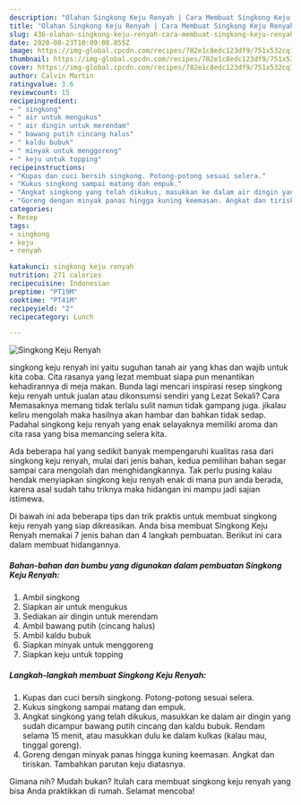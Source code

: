 ```yaml
---
description: "Olahan Singkong Keju Renyah | Cara Membuat Singkong Keju Renyah Yang Lezat"
title: "Olahan Singkong Keju Renyah | Cara Membuat Singkong Keju Renyah Yang Lezat"
slug: 436-olahan-singkong-keju-renyah-cara-membuat-singkong-keju-renyah-yang-lezat
date: 2020-08-23T10:09:08.855Z
image: https://img-global.cpcdn.com/recipes/782e1c8edc123df9/751x532cq70/singkong-keju-renyah-foto-resep-utama.jpg
thumbnail: https://img-global.cpcdn.com/recipes/782e1c8edc123df9/751x532cq70/singkong-keju-renyah-foto-resep-utama.jpg
cover: https://img-global.cpcdn.com/recipes/782e1c8edc123df9/751x532cq70/singkong-keju-renyah-foto-resep-utama.jpg
author: Calvin Martin
ratingvalue: 3.6
reviewcount: 15
recipeingredient:
- " singkong"
- " air untuk mengukus"
- " air dingin untuk merendam"
- " bawang putih cincang halus"
- " kaldu bubuk"
- " minyak untuk menggoreng"
- " keju untuk topping"
recipeinstructions:
- "Kupas dan cuci bersih singkong. Potong-potong sesuai selera."
- "Kukus singkong sampai matang dan empuk."
- "Angkat singkong yang telah dikukus, masukkan ke dalam air dingin yang sudah dicampur bawang putih cincang dan kaldu bubuk. Rendam selama 15 menit, atau masukkan dulu ke dalam kulkas (kalau mau, tinggal goreng)."
- "Goreng dengan minyak panas hingga kuning keemasan. Angkat dan tiriskan. Tambahkan parutan keju diatasnya."
categories:
- Resep
tags:
- singkong
- keju
- renyah

katakunci: singkong keju renyah 
nutrition: 271 calories
recipecuisine: Indonesian
preptime: "PT19M"
cooktime: "PT41M"
recipeyield: "2"
recipecategory: Lunch

---
```



![Singkong Keju Renyah](https://img-global.cpcdn.com/recipes/782e1c8edc123df9/751x532cq70/singkong-keju-renyah-foto-resep-utama.jpg)


singkong keju renyah ini yaitu suguhan tanah air yang khas dan wajib untuk kita coba. Cita rasanya yang lezat membuat siapa pun menantikan kehadirannya di meja makan.
Bunda lagi mencari inspirasi resep singkong keju renyah untuk jualan atau dikonsumsi sendiri yang Lezat Sekali? Cara Memasaknya memang tidak terlalu sulit namun tidak gampang juga. jikalau keliru mengolah maka hasilnya akan hambar dan bahkan tidak sedap. Padahal singkong keju renyah yang enak selayaknya memiliki aroma dan cita rasa yang bisa memancing selera kita.



Ada beberapa hal yang sedikit banyak mempengaruhi kualitas rasa dari singkong keju renyah, mulai dari jenis bahan, kedua pemilihan bahan segar sampai cara mengolah dan menghidangkannya. Tak perlu pusing kalau hendak menyiapkan singkong keju renyah enak di mana pun anda berada, karena asal sudah tahu triknya maka hidangan ini mampu jadi sajian istimewa.


Di bawah ini ada beberapa tips dan trik praktis untuk membuat singkong keju renyah yang siap dikreasikan. Anda bisa membuat Singkong Keju Renyah memakai 7 jenis bahan dan 4 langkah pembuatan. Berikut ini cara dalam membuat hidangannya.

<!--inarticleads1-->

##### Bahan-bahan dan bumbu yang digunakan dalam pembuatan Singkong Keju Renyah:

1. Ambil  singkong
1. Siapkan  air untuk mengukus
1. Sediakan  air dingin untuk merendam
1. Ambil  bawang putih (cincang halus)
1. Ambil  kaldu bubuk
1. Siapkan  minyak untuk menggoreng
1. Siapkan  keju untuk topping




<!--inarticleads2-->

##### Langkah-langkah membuat Singkong Keju Renyah:

1. Kupas dan cuci bersih singkong. Potong-potong sesuai selera.
1. Kukus singkong sampai matang dan empuk.
1. Angkat singkong yang telah dikukus, masukkan ke dalam air dingin yang sudah dicampur bawang putih cincang dan kaldu bubuk. Rendam selama 15 menit, atau masukkan dulu ke dalam kulkas (kalau mau, tinggal goreng).
1. Goreng dengan minyak panas hingga kuning keemasan. Angkat dan tiriskan. Tambahkan parutan keju diatasnya.




Gimana nih? Mudah bukan? Itulah cara membuat singkong keju renyah yang bisa Anda praktikkan di rumah. Selamat mencoba!
